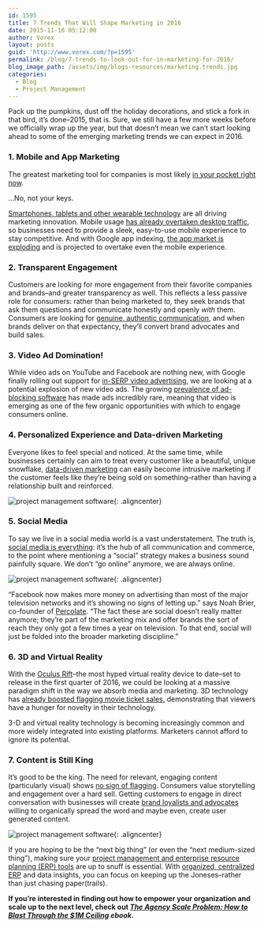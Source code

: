 ```yaml
---
id: 1595
title: 7 Trends That Will Shape Marketing in 2016
date: 2015-11-16 05:12:00
author: Vorex
layout: posts
guid: 'http://www.vorex.com/?p=1595'
permalink: /blog/7-trends-to-look-out-for-in-marketing-for-2016/
blog_image_path: /assets/img/blogs-resources/marketing.trends.jpg
categories:
  - Blog
  - Project Management
---
```



Pack up the pumpkins, dust off the holiday decorations, and stick a fork in that bird, it’s done–2015, that is. Sure, we still have a few more weeks before we officially wrap up the year, but that doesn’t mean we can’t start looking ahead to some of the emerging marketing trends we can expect in 2016.<!--more-->

### 1. Mobile and App Marketing

The greatest marketing tool for companies is most likely [in your pocket right now](http://www.vorex.com/productivity-anywhere-any-time-with-vorexs-new-business-management-mobile-app/).

…No, not your keys.

[Smartphones, tablets and other wearable technology](http://www.forbes.com/sites/danielnewman/2015/04/14/10-top-trends-driving-the-future-of-marketing/) are all driving marketing innovation. Mobile usage [has already overtaken desktop traffic](http://adwords.blogspot.com/2015/05/building-for-next-moment.html), so businesses need to provide a sleek, easy-to-use mobile experience to stay competitive. And with Google app indexing, [the app market is exploding](http://www.forbes.com/sites/jaysondemers/2015/09/29/the-top-7-online-marketing-trends-that-will-dominate-2016/) and is projected to overtake even the mobile experience.

### 2. Transparent Engagement

Customers are looking for more engagement from their favorite companies and brands–and greater transparency as well. This reflects a less passive role for consumers: rather than being marketed *to,* they seek brands that ask them questions and communicate honestly and openly *with* them. Consumers are looking for [genuine, authentic communication](http://www.fastcocreate.com/3043109/sector-forecasting/25-predictions-for-what-marketing-will-look-like-in-2020), and when brands deliver on that expectancy, they’ll convert brand advocates and build sales.

### 3. Video Ad Domination!

While video ads on YouTube and Facebook are nothing new, with Google finally rolling out support for [in-SERP video advertising](http://www.forbes.com/sites/jaysondemers/2015/09/25/are-video-ads-coming-to-google-search-results/), we are looking at a potential explosion of new video ads. The growing [prevalence of ad-blocking software](http://www.forbes.com/sites/valleyvoices/2015/09/23/ad-blocking-a-primer/) has made ads incredibly rare, meaning that video is emerging as one of the few organic opportunities with which to engage consumers online.

### 4. Personalized Experience and Data-driven Marketing

Everyone likes to feel special and noticed. At the same time, while businesses certainly can aim to treat every customer like a beautiful, unique snowflake, [data-driven marketing](http://www.vorex.com/supercharging-business-insights-with-online-project-management-erp/) can easily become intrusive marketing if the customer feels like they’re being sold on something–rather than having a relationship built and reinforced.

![project management software](https://media.giphy.com/media/n4GnKL68ol0ty/giphy.gif){: .aligncenter}

### 5. Social Media

To say we live in a social media world is a vast understatement. The truth is, [social media is everything](http://www.vorex.com/38-tips-for-using-social-media-to-grow-your-business/): it’s the hub of all communication and commerce, to the point where mentioning a “social” strategy makes a business sound painfully square. We don’t “go online” anymore, we are always online.

![project management software](http://socialmarketbuzz.com/wp-content/uploads/2013/03/social-media-meme.jpg){: .aligncenter}

“Facebook now makes more money on advertising than most of the major television networks and it’s showing no signs of letting up.” says Noah Brier, co-founder of [Percolate](http://www.fastcocreate.com/3043109/sector-forecasting/25-predictions-for-what-marketing-will-look-like-in-2020). “The fact these are social doesn’t really matter anymore; they’re part of the marketing mix and offer brands the sort of reach they only got a few times a year on television. To that end, social will just be folded into the broader marketing discipline.”

### 6. 3D and Virtual Reality

With the [Oculus Rift](https://www.oculus.com/en-us/)–the most hyped virtual reality device to date–set to release in the first quarter of 2016, we could be looking at a massive paradigm shift in the way we absorb media and marketing. 3D technology has [already boosted flagging movie ticket sales,](http://www.forbes.com/sites/markhughes/2014/11/16/why-3d-will-dominate-cinema-in-the-future/) demonstrating that viewers have a hunger for novelty in their technology.

3-D and virtual reality technology is becoming increasingly common and more widely integrated into existing platforms. Marketers cannot afford to ignore its potential.

### 7. Content is Still King

It’s good to be the king. The need for relevant, engaging content (particularly visual) shows [no sign of flagging](http://www.forbes.com/sites/danielnewman/2015/11/03/the-top-10-marketing-trends-that-will-define-2016/2/). Consumers value storytelling and engagement over a hard sell. Getting customers to engage in direct conversation with businesses will create [brand loyalists and advocates](http://millennialceo.com/branding/branding-evolution-earning-readership-owned-media/) willing to organically spread the word and maybe even, create user generated content.

![project management software](https://media.giphy.com/media/uqamsEc5cm3qU/giphy.gif){: .aligncenter}

If you are hoping to be the “next big thing” (or even the “next medium-sized thing”), making sure your [project management and enterprise resource planning (ERP) tools](http://www.vorex.com/product/online-project-management/) are up to snuff is essential. With [organized, centralized ERP](http://www.vorex.com/characteristics-of-a-modern-erp/) and data insights, you can focus on keeping up the Joneses–rather than just chasing paper(trails).

**If you’re interested in finding out how to empower your organization and scale up to the next level, check out *[The Agency Scale Problem: How to Blast Through the $1M Ceiling](http://vorex.hs-sites.com/agency-scale-ebook?__hstc=100746398.b2843db0333d5242d1d7cad84e1e93d1.1428948442272.1446761301109.1446766390782.96&amp;__hssc=100746398.2.1446766390782&amp;__hsfp=2110192248) ebook.***